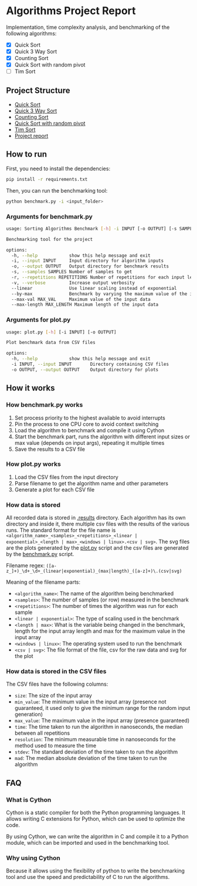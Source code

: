 # Algorithms Project Report

Implementation, time complexity analysis, and benchmarking of the following algorithms:

- [x] Quick Sort
- [x] Quick 3 Way Sort
- [x] Counting Sort
- [x] Quick Sort with random pivot
- [ ] Tim Sort

## Project Structure

- [Quick Sort](/quick_sort)
- [Quick 3 Way Sort](/quick_3way_sort)
- [Counting Sort](/counting_sort)
- [Quick Sort with random pivot](/randomized_quick_sort)
- [Tim Sort](/tim_sort)
- [Project report](/docs)

## How to run

First, you need to install the dependencies:

```bash
pip install -r requirements.txt
```

Then, you can run the benchmarking tool:

```bash
python benchmark.py -i <input_folder>
```

### Arguments for benchmark.py

```bash
usage: Sorting Algorithms Benchmark [-h] -i INPUT [-o OUTPUT] [-s SAMPLES] [-r REPETITIONS] [-v] [--linear] [--by-max] [--max-val MAX_VAL] [--max-length MAX_LENGTH]

Benchmarking tool for the project

options:
  -h, --help            show this help message and exit
  -i, --input INPUT     Input directory for algorithm inputs
  -o, --output OUTPUT   Output directory for benchmark results
  -s, --samples SAMPLES Number of samples to get
  -r, --repetitions REPETITIONS Number of repetitions for each input length to run
  -v, --verbose         Increase output verbosity
  --linear              Use linear scaling instead of exponential
  --by-max              Benchmark by varying the maximum value of the input data
  --max-val MAX_VAL     Maximum value of the input data
  --max-length MAX_LENGTH Maximum length of the input data
```

### Arguments for plot.py

```bash
usage: plot.py [-h] [-i INPUT] [-o OUTPUT]

Plot benchmark data from CSV files

options:
  -h, --help            show this help message and exit
  -i INPUT, --input INPUT       Directory containing CSV files
  -o OUTPUT, --output OUTPUT    Output directory for plots
```

## How it works

### How benchmark.py works

1. Set process priority to the highest available to avoid interrupts
2. Pin the process to one CPU core to avoid context switching
3. Load the algorithm to benchmark and compile it using Cython
4. Start the benchmark part, runs the algorithm with different input sizes or max value (depends on input args), repeating it multiple times
5. Save the results to a CSV file

### How plot.py works

1. Load the CSV files from the input directory
2. Parse filename to get the algorithm name and other parameters
3. Generate a plot for each CSV file

### How data is stored

All recorded data is stored in [.results](/.results) directory. Each algorithm has its own directory and inside it, there multiple csv files with the results of the various runs.
The standard format for the file name is `<algorithm_name>_<samples>_<repetitions>_<linear | exponential>_<length | max>_<windows | linux>.<csv | svg>`. The svg files are the plots generated by the [plot.py](/plot.py) script and the csv files are generated by the [benchmark.py](/benchmark.py) script.

Filename regex: `([a-z_]+)_\d+_\d+_(linear|exponential)_(max|length)_([a-z]+)\.(csv|svg)`

Meaning of the filename parts:

- `<algorithm_name>`: The name of the algorithm being benchmarked
- `<samples>`: The number of samples (or row) measured in the benchmark
- `<repetitions>`: The number of times the algorithm was run for each sample
- `<linear | exponential>`: The type of scaling used in the benchmark
- `<length | max>`: What is the variable being changed in the benchmark, length for the input array length and max for the maximum value in the input array
- `<windows | linux>`: The operating system used to run the benchmark
- `<csv | svg>`: The file format of the file, csv for the raw data and svg for the plot

### How data is stored in the CSV files

The CSV files have the following columns:

- `size`: The size of the input array
- `min_value`: The minimum value in the input array (presence not guaranteed, it used only to give the minimum range for the random input generation)
- `max_value`: The maximum value in the input array (presence guaranteed)
- `time`: The time taken to run the algorithm in nanoseconds, the median between all repetitions
- `resolution`: The minimum measurable time in nanoseconds for the method used to measure the time
- `stdev`: The standard deviation of the time taken to run the algorithm
- `mad`: The median absolute deviation of the time taken to run the algorithm

## FAQ

### What is Cython

Cython is a static compiler for both the Python programming languages.
It allows writing C extensions for Python, which can be used to optimize the code.

By using Cython, we can write the algorithm in C and compile it to a Python module,
which can be imported and used in the benchmarking tool.

### Why using Cython

Because it allows using the flexibility of python to write the benchmarking tool
and use the speed and predictability of C to run the algorithms.
